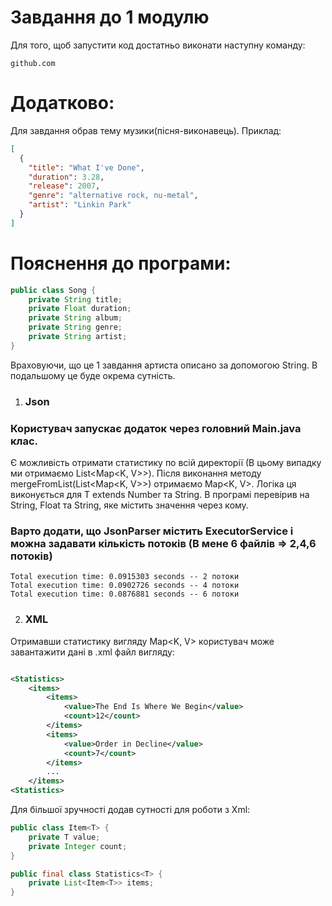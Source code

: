 # Завдання до 1 модулю

Для того, щоб запустити код достатньо виконати наступну команду:

``github.com``

# Додатково:

Для завдання обрав тему музики(пісня-виконавець). Приклад:

```json
[
  {
    "title": "What I've Done",
    "duration": 3.28,
    "release": 2007,
    "genre": "alternative rock, nu-metal",
    "artist": "Linkin Park"
  }
]
```

# Пояснення до програми:

```java
public class Song {
    private String title;
    private Float duration;
    private String album;
    private String genre;
    private String artist;
}
```
Враховуючи, що це 1 завдання артиста описано за допомогою String. В подальшому це буде окрема сутність.
1) ### Json

### Користувач запускає додаток через головний Main.java клас.

Є можливість отримати статистику по всій директорії (В цьому випадку ми отримаємо List<Map<K, V>>).
Після виконання методу mergeFromList(List<Map<K, V>>) отримаємо Map<K, V>. Логіка ця виконується для T extends Number та String.
В програмі перевірив на String, Float та String, яке містить значення через кому.

### Варто додати, що JsonParser містить ExecutorService і можна задавати кількість потоків (В мене 6 файлів => 2,4,6 потоків)
```
Total execution time: 0.0915303 seconds -- 2 потоки
Total execution time: 0.0902726 seconds -- 4 потоки
Total execution time: 0.0876881 seconds -- 6 потоки
```

2) ### XML

Отримавши статистику вигляду Map<K, V> користувач може завантажити дані в .xml файл вигляду:

```xml

<Statistics>
    <items>
        <items>
            <value>The End Is Where We Begin</value>
            <count>12</count>
        </items>
        <items>
            <value>Order in Decline</value>
            <count>7</count>
        </items>
        ...
    </items>
<Statistics>
```

Для більшої зручності додав сутності для роботи з Xml:
```java
public class Item<T> {
    private T value;
    private Integer count;
}
```

```java
public final class Statistics<T> {
    private List<Item<T>> items;
}
```